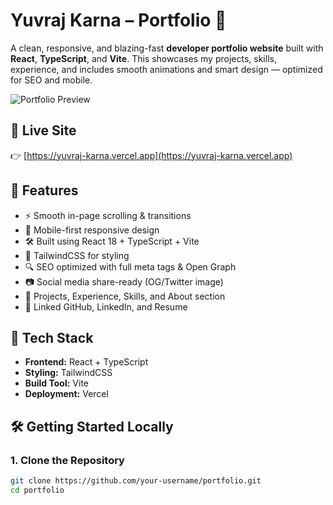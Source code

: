 # Yuvraj Karna – Portfolio 💼

A clean, responsive, and blazing-fast **developer portfolio website** built with **React**, **TypeScript**, and **Vite**. This showcases my projects, skills, experience, and includes smooth animations and smart design — optimized for SEO and mobile.

![Portfolio Preview](https://yuvraj-karna.vercel.app/preview.png)

## 🚀 Live Site

👉 [https://yuvraj-karna.vercel.app](https://yuvraj-karna.vercel.app)

## 🌟 Features

- ⚡ Smooth in-page scrolling & transitions
- 📱 Mobile-first responsive design
- 🛠️ Built using React 18 + TypeScript + Vite
- 🎨 TailwindCSS for styling
- 🔍 SEO optimized with full meta tags & Open Graph
- 📷 Social media share-ready (OG/Twitter image)
- 🧠 Projects, Experience, Skills, and About section
- 🔗 Linked GitHub, LinkedIn, and Resume

## 🧰 Tech Stack

- **Frontend:** React + TypeScript
- **Styling:** TailwindCSS
- **Build Tool:** Vite
- **Deployment:** Vercel

## 🛠️ Getting Started Locally

### 1. Clone the Repository

```bash
git clone https://github.com/your-username/portfolio.git
cd portfolio
